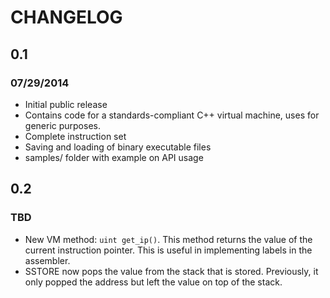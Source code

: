 # CHANGELOG

## 0.1
### 07/29/2014

* Initial public release
* Contains code for a standards-compliant C++ virtual machine, uses for generic purposes.
* Complete instruction set
* Saving and loading of binary executable files
* samples/ folder with example on API usage

## 0.2
### TBD

* New VM method: `uint get_ip()`. This method returns the value of the current instruction pointer. This is useful in implementing labels in the assembler.
* SSTORE now pops the value from the stack that is stored. Previously, it only popped the address but left the value on top of the stack.
